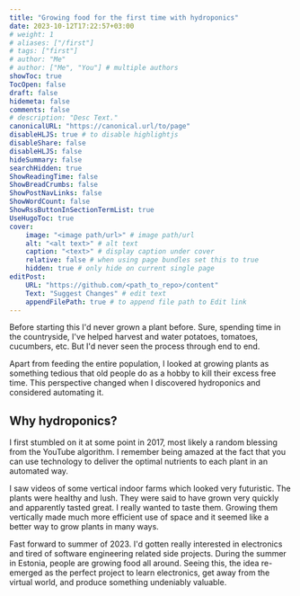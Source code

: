 ```yaml
---
title: "Growing food for the first time with hydroponics"
date: 2023-10-12T17:22:57+03:00
# weight: 1
# aliases: ["/first"]
# tags: ["first"]
# author: "Me"
# author: ["Me", "You"] # multiple authors
showToc: true
TocOpen: false
draft: false
hidemeta: false
comments: false
# description: "Desc Text."
canonicalURL: "https://canonical.url/to/page"
disableHLJS: true # to disable highlightjs
disableShare: false
disableHLJS: false
hideSummary: false
searchHidden: true
ShowReadingTime: false 
ShowBreadCrumbs: false 
ShowPostNavLinks: false 
ShowWordCount: false 
ShowRssButtonInSectionTermList: true
UseHugoToc: true
cover:
    image: "<image path/url>" # image path/url
    alt: "<alt text>" # alt text
    caption: "<text>" # display caption under cover
    relative: false # when using page bundles set this to true
    hidden: true # only hide on current single page
editPost:
    URL: "https://github.com/<path_to_repo>/content"
    Text: "Suggest Changes" # edit text
    appendFilePath: true # to append file path to Edit link
---
```

Before starting this I'd never grown a plant before.
Sure, spending time in the countryside, I've helped harvest and water potatoes, tomatoes, cucumbers, etc. But I'd never seen the process through end to end.

Apart from feeding the entire population, I looked at growing plants as something tedious that old people do as a hobby to kill their excess free time.
This perspective changed when I discovered hydroponics and considered automating it.

## Why hydroponics?

I first stumbled on it at some point in 2017, most likely a random blessing from the YouTube algorithm. I remember being amazed at the fact that you can use technology to deliver the optimal nutrients to each plant in an automated way.

I saw videos of some vertical indoor farms which looked very futuristic.
The plants were healthy and lush. They were said to have grown very quickly and apparently tasted great. I really wanted to taste them.
Growing them vertically made much more efficient use of space and it seemed like a better way to grow plants in many ways.

Fast forward to summer of 2023. I'd gotten really interested in electronics and tired of software engineering related side projects.
During the summer in Estonia, people are growing food all around. Seeing this, the idea re-emerged as the perfect project to learn electronics, get away from the virtual world, and produce something undeniably valuable.

<!-- - Wick system - this involves having a wick transport the nutrients from a reservoir up to the growth medium. There's no electronics involved here, but I've only seen plants grown horizontally using this method. -->
<!-- - Kratky method - here, a plant is placed in a net cup with a large reservoir of nutrient solution underneath. As the roots grow, they gradually drink up the water as the level drops. Again, a horizontal method. -->
<!-- - Aeroponics - this is one of the more complicated methods I've found. The nutrient solution is delivered as mist to the roots. Plants can be grown vertically using this method. -->
<!-- - Drip system - this method involves dripping down the nutrient solution on the roots using a pump. This is mostly done vertically. -->

<!-- ## First steps & preparations -->

<!-- Going into this, I have almost zero experience with 3D modelling and electronics. I've owned a 3D printer for a couple of years so I know how to print models I find online, but that's about it. -->

<!-- I'm fully out of my depth here and I expect to make a lot of mistakes. -->
<!-- It sounds a lot more fun to me to research a bit and try something out. I'm not concerned with the optimal solution. I want to start as quickly and simply as possible. -->

<!-- ## The MVP -->

<!-- Firstly, I need to decide on the type of hydroponics system to build. They all come down to getting a nutrient solution to the roots of the plant. I'll list a few I researched: -->

